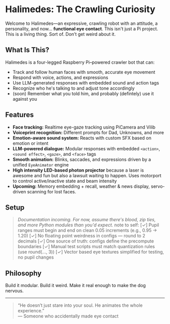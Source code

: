 # Halimedes: The Crawling Curiosity

Welcome to Halimedes—an expressive, crawling robot with an attitude, a personality, and now… **functional eye contact**. This isn't just a Pi project. This is a living thing. Sort of. Don’t get weird about it.

## What Is This?

Halimedes is a four-legged Raspberry Pi–powered crawler bot that can:

- Track and follow human faces with smooth, accurate eye movement
- Respond with voice, actions, and expressions
- Use LLM-generated responses with embedded sound and action tags
- Recognize who he's talking to and adjust tone accordingly
- (soon) Remember what you told him, and probably (defintely) use it against you

## Features

- **Face tracking:** Realtime eye-gaze tracking using PiCamera and Vilib
- **Voiceprint recognition:** Different prompts for Dad, Unknowns, and more
- **Emotion-aware sound system:** Reacts with custom SFX based on emotion or intent
- **LLM-powered dialogue:** Modular responses with embedded `<action>`, `<sound effect>`, `<gaze>`, and `<face>` tags
- **Smooth animation:** Blinks, saccades, and expressions driven by a unified `EyeAnimator` engine
- **High intensity LED-based photon projector** because a laser is awesome and fun but also a lawsuit waiting to happen.  Uses motorport to control active/inactive state and beam intensity
- **Upcoming:** Memory embedding + recall, weather & news display, servo-driven scanning for lost faces.

## Setup

> *Documentation incoming. For now, assume there's blood, zip ties, and more Python modules than you'd expect.*
note to self:
[✓] Pupil ranges must begin and end on clean 0.05 increments (e.g., 0.95 → 1.20)
[✓] No floating point weirdness in configs — round to 2 decimals
[✓] One source of truth: configs define the precompute boundaries
[✓] Manual test scripts must match quantization rules (use round(..., 3))
[✓] Vector based eye textures simplified for testing, no pupil changes


## Philosophy

Build it modular. Build it weird. Make it real enough to make the dog nervous.

---

> “He doesn’t just stare into your soul. He animates the whole experience.”  
— Someone who accidentally made eye contact

